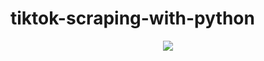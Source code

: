 # tiktok-scraping-with-python

<p align="center">
    <img src="https://www.xbyte.io/images/services/tiktok/Tiktok-Data-Collection-with-Tiktok-API.jpg">
</p>
